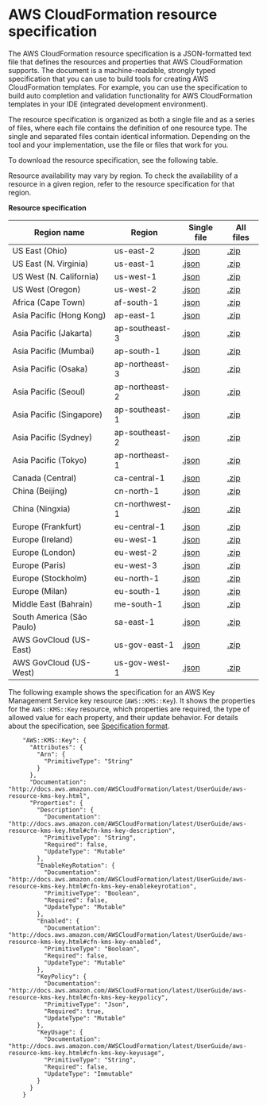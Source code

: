 # AWS CloudFormation resource specification<a name="cfn-resource-specification"></a>

The AWS CloudFormation resource specification is a JSON\-formatted text file that defines the resources and properties that AWS CloudFormation supports\. The document is a machine\-readable, strongly typed specification that you can use to build tools for creating AWS CloudFormation templates\. For example, you can use the specification to build auto completion and validation functionality for AWS CloudFormation templates in your IDE \(integrated development environment\)\.

The resource specification is organized as both a single file and as a series of files, where each file contains the definition of one resource type\. The single and separated files contain identical information\. Depending on the tool and your implementation, use the file or files that work for you\.

To download the resource specification, see the following table\.

Resource availability may vary by region\. To check the availability of a resource in a given region, refer to the resource specification for that region\.

**Resource specification**

| Region name                 | Region           | Single file                                                                                                                                               | All files                                                                                                                                          |
| --------------------------- | ---------------- | --------------------------------------------------------------------------------------------------------------------------------------------------------- | -------------------------------------------------------------------------------------------------------------------------------------------------- |
| US East \(Ohio\)            | us\-east\-2      | [\.json](https://dnwj8swjjbsbt.cloudfront.net/latest/gzip/CloudFormationResourceSpecification.json)                                                       | [\.zip](https://dnwj8swjjbsbt.cloudfront.net/latest/CloudFormationResourceSpecification.zip)                                                       |
| US East \(N\. Virginia\)    | us\-east\-1      | [\.json](https://d1uauaxba7bl26.cloudfront.net/latest/gzip/CloudFormationResourceSpecification.json)                                                      | [\.zip](https://d1uauaxba7bl26.cloudfront.net/latest/CloudFormationResourceSpecification.zip)                                                      |
| US West \(N\. California\)  | us\-west\-1      | [\.json](https://d68hl49wbnanq.cloudfront.net/latest/gzip/CloudFormationResourceSpecification.json)                                                       | [\.zip](https://d68hl49wbnanq.cloudfront.net/latest/CloudFormationResourceSpecification.zip)                                                       |
| US West \(Oregon\)          | us\-west\-2      | [\.json](https://d201a2mn26r7lk.cloudfront.net/latest/gzip/CloudFormationResourceSpecification.json)                                                      | [\.zip](https://d201a2mn26r7lk.cloudfront.net/latest/CloudFormationResourceSpecification.zip)                                                      |
| Africa \(Cape Town\)        | af\-south\-1     | [\.json](https://cfn-resource-specifications-af-south-1-prod.s3.af-south-1.amazonaws.com/latest/gzip/CloudFormationResourceSpecification.json)            | [\.zip](https://cfn-resource-specifications-af-south-1-prod.s3.af-south-1.amazonaws.com/latest/CloudFormationResourceSpecification.zip)            |
| Asia Pacific \(Hong Kong\)  | ap\-east\-1      | [\.json](https://cfn-resource-specifications-ap-east-1-prod.s3.ap-east-1.amazonaws.com/latest/gzip/CloudFormationResourceSpecification.json)              | [\.zip](https://cfn-resource-specifications-ap-east-1-prod.s3.ap-east-1.amazonaws.com/latest/CloudFormationResourceSpecification.zip)              |
| Asia Pacific \(Jakarta\)    | ap\-southeast\-3 | [\.json](https://cfn-resource-specifications-ap-southeast-3-prod.s3.ap-southeast-3.amazonaws.com/latest/CloudFormationResourceSpecification.json)         | [\.zip](https://cfn-resource-specifications-ap-southeast-3-prod.s3.ap-southeast-3.amazonaws.com/latest/CloudFormationResourceSpecification.zip)    |
| Asia Pacific \(Mumbai\)     | ap\-south\-1     | [\.json](https://d2senuesg1djtx.cloudfront.net/latest/gzip/CloudFormationResourceSpecification.json)                                                      | [\.zip](https://d2senuesg1djtx.cloudfront.net/latest/CloudFormationResourceSpecification.zip)                                                      |
| Asia Pacific \(Osaka\)      | ap\-northeast\-3 | [\.json](https://d2zq80gdmjim8k.cloudfront.net/latest/gzip/CloudFormationResourceSpecification.json)                                                      | [\.zip](https://d2zq80gdmjim8k.cloudfront.net/latest/CloudFormationResourceSpecification.zip)                                                      |
| Asia Pacific \(Seoul\)      | ap\-northeast\-2 | [\.json](https://d1ane3fvebulky.cloudfront.net/latest/gzip/CloudFormationResourceSpecification.json)                                                      | [\.zip](https://d1ane3fvebulky.cloudfront.net/latest/CloudFormationResourceSpecification.zip)                                                      |
| Asia Pacific \(Singapore\)  | ap\-southeast\-1 | [\.json](https://doigdx0kgq9el.cloudfront.net/latest/gzip/CloudFormationResourceSpecification.json)                                                       | [\.zip](https://doigdx0kgq9el.cloudfront.net/latest/CloudFormationResourceSpecification.zip)                                                       |
| Asia Pacific \(Sydney\)     | ap\-southeast\-2 | [\.json](https://d2stg8d246z9di.cloudfront.net/latest/gzip/CloudFormationResourceSpecification.json)                                                      | [\.zip](https://d2stg8d246z9di.cloudfront.net/latest/CloudFormationResourceSpecification.zip)                                                      |
| Asia Pacific \(Tokyo\)      | ap\-northeast\-1 | [\.json](https://d33vqc0rt9ld30.cloudfront.net/latest/gzip/CloudFormationResourceSpecification.json)                                                      | [\.zip](https://d33vqc0rt9ld30.cloudfront.net/latest/CloudFormationResourceSpecification.zip)                                                      |
| Canada \(Central\)          | ca\-central\-1   | [\.json](https://d2s8ygphhesbe7.cloudfront.net/latest/gzip/CloudFormationResourceSpecification.json)                                                      | [\.zip](https://d2s8ygphhesbe7.cloudfront.net/latest/CloudFormationResourceSpecification.zip)                                                      |
| China \(Beijing\)           | cn\-north\-1     | [\.json](https://cfn-resource-specifications-cn-north-1-prod.s3.cn-north-1.amazonaws.com.cn/latest/gzip/CloudFormationResourceSpecification.json)         | [\.zip](https://cfn-resource-specifications-cn-north-1-prod.s3.cn-north-1.amazonaws.com.cn/latest/CloudFormationResourceSpecification.zip)         |
| China \(Ningxia\)           | cn\-northwest\-1 | [\.json](https://cfn-resource-specifications-cn-northwest-1-prod.s3.cn-northwest-1.amazonaws.com.cn/latest/gzip/CloudFormationResourceSpecification.json) | [\.zip](https://cfn-resource-specifications-cn-northwest-1-prod.s3.cn-northwest-1.amazonaws.com.cn/latest/CloudFormationResourceSpecification.zip) |
| Europe \(Frankfurt\)        | eu\-central\-1   | [\.json](https://d1mta8qj7i28i2.cloudfront.net/latest/gzip/CloudFormationResourceSpecification.json)                                                      | [\.zip](https://d1mta8qj7i28i2.cloudfront.net/latest/CloudFormationResourceSpecification.zip)                                                      |
| Europe \(Ireland\)          | eu\-west\-1      | [\.json](https://d3teyb21fexa9r.cloudfront.net/latest/gzip/CloudFormationResourceSpecification.json)                                                      | [\.zip](https://d3teyb21fexa9r.cloudfront.net/latest/CloudFormationResourceSpecification.zip)                                                      |
| Europe \(London\)           | eu\-west\-2      | [\.json](https://d1742qcu2c1ncx.cloudfront.net/latest/gzip/CloudFormationResourceSpecification.json)                                                      | [\.zip](https://d1742qcu2c1ncx.cloudfront.net/latest/CloudFormationResourceSpecification.zip)                                                      |
| Europe \(Paris\)            | eu\-west\-3      | [\.json](https://d2d0mfegowb3wk.cloudfront.net/latest/gzip/CloudFormationResourceSpecification.json)                                                      | [\.zip](https://d2d0mfegowb3wk.cloudfront.net/latest/CloudFormationResourceSpecification.zip)                                                      |
| Europe \(Stockholm\)        | eu\-north\-1     | [\.json](https://diy8iv58sj6ba.cloudfront.net/latest/gzip/CloudFormationResourceSpecification.json)                                                       | [\.zip](https://diy8iv58sj6ba.cloudfront.net/latest/CloudFormationResourceSpecification.zip)                                                       |
| Europe \(Milan\)            | eu\-south\-1     | [\.json](https://cfn-resource-specifications-eu-south-1-prod.s3.eu-south-1.amazonaws.com/latest/gzip/CloudFormationResourceSpecification.json)            | [\.zip](https://cfn-resource-specifications-eu-south-1-prod.s3.eu-south-1.amazonaws.com/latest/CloudFormationResourceSpecification.zip)            |
| Middle East \(Bahrain\)     | me\-south\-1     | [\.json](https://cfn-resource-specifications-me-south-1-prod.s3.me-south-1.amazonaws.com/latest/gzip/CloudFormationResourceSpecification.json)            | [\.zip](https://cfn-resource-specifications-me-south-1-prod.s3.me-south-1.amazonaws.com/latest/CloudFormationResourceSpecification.zip)            |
| South America \(São Paulo\) | sa\-east\-1      | [\.json](https://d3c9jyj3w509b0.cloudfront.net/latest/gzip/CloudFormationResourceSpecification.json)                                                      | [\.zip](https://d3c9jyj3w509b0.cloudfront.net/latest/CloudFormationResourceSpecification.zip)                                                      |
| AWS GovCloud \(US\-East\)   | us\-gov\-east\-1 | [\.json](https://s3.us-gov-east-1.amazonaws.com/cfn-resource-specifications-us-gov-east-1-prod/latest/CloudFormationResourceSpecification.json)           | [\.zip](https://s3.us-gov-east-1.amazonaws.com/cfn-resource-specifications-us-gov-east-1-prod/latest/CloudFormationResourceSpecification.zip)      |
| AWS GovCloud \(US\-West\)   | us\-gov\-west\-1 | [\.json](https://s3.us-gov-west-1.amazonaws.com/cfn-resource-specifications-us-gov-west-1-prod/latest/CloudFormationResourceSpecification.json)           | [\.zip](https://s3.us-gov-west-1.amazonaws.com/cfn-resource-specifications-us-gov-west-1-prod/latest/CloudFormationResourceSpecification.zip)      |

The following example shows the specification for an AWS Key Management Service key resource \(`AWS::KMS::Key`\)\. It shows the properties for the `AWS::KMS::Key` resource, which properties are required, the type of allowed value for each property, and their update behavior\. For details about the specification, see [Specification format](cfn-resource-specification-format.md)\.

```
    "AWS::KMS::Key": {
      "Attributes": {
        "Arn": {
          "PrimitiveType": "String"
        }
      },
      "Documentation": "http://docs.aws.amazon.com/AWSCloudFormation/latest/UserGuide/aws-resource-kms-key.html",
      "Properties": {
        "Description": {
          "Documentation": "http://docs.aws.amazon.com/AWSCloudFormation/latest/UserGuide/aws-resource-kms-key.html#cfn-kms-key-description",
          "PrimitiveType": "String",
          "Required": false,
          "UpdateType": "Mutable"
        },
        "EnableKeyRotation": {
          "Documentation": "http://docs.aws.amazon.com/AWSCloudFormation/latest/UserGuide/aws-resource-kms-key.html#cfn-kms-key-enablekeyrotation",
          "PrimitiveType": "Boolean",
          "Required": false,
          "UpdateType": "Mutable"
        },
        "Enabled": {
          "Documentation": "http://docs.aws.amazon.com/AWSCloudFormation/latest/UserGuide/aws-resource-kms-key.html#cfn-kms-key-enabled",
          "PrimitiveType": "Boolean",
          "Required": false,
          "UpdateType": "Mutable"
        },
        "KeyPolicy": {
          "Documentation": "http://docs.aws.amazon.com/AWSCloudFormation/latest/UserGuide/aws-resource-kms-key.html#cfn-kms-key-keypolicy",
          "PrimitiveType": "Json",
          "Required": true,
          "UpdateType": "Mutable"
        },
        "KeyUsage": {
          "Documentation": "http://docs.aws.amazon.com/AWSCloudFormation/latest/UserGuide/aws-resource-kms-key.html#cfn-kms-key-keyusage",
          "PrimitiveType": "String",
          "Required": false,
          "UpdateType": "Immutable"
        }
      }
    }
```
